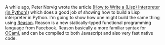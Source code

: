 A while ago, Peter Norvig wrote the article [(How to Write a (Lisp) Interpreter (in Python))](http://norvig.com/lispy.html) which does a good job of showing how to build a Lisp interpreter in Python. I'm going to show how one might build the same thing using [Reason](https://reasonml.github.io/). Reason is a new statically-typed functional programming language from Facebook. Reason basically a more familiar syntax for [OCaml](https://ocaml.org/), and can be compiled to both Javascript and also very fast native code.
